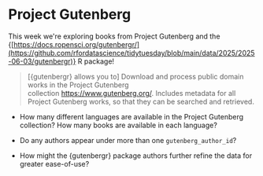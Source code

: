 # Project Gutenberg

This week we're exploring books from Project Gutenberg and the {[https://docs.ropensci.org/gutenbergr/](https://github.com/rfordatascience/tidytuesday/blob/main/data/2025/2025-06-03/gutenbergr)} R package!

> \[{gutenbergr} allows you to\] Download and process public domain works in the Project Gutenberg collection <https://www.gutenberg.org/>. Includes metadata for all Project Gutenberg works, so that they can be searched and retrieved.

-   How many different languages are available in the Project Gutenberg collection? How many books are available in each language?

-   Do any authors appear under more than one `gutenberg_author_id`?

-   How might the {gutenbergr} package authors further refine the data for greater ease-of-use?
